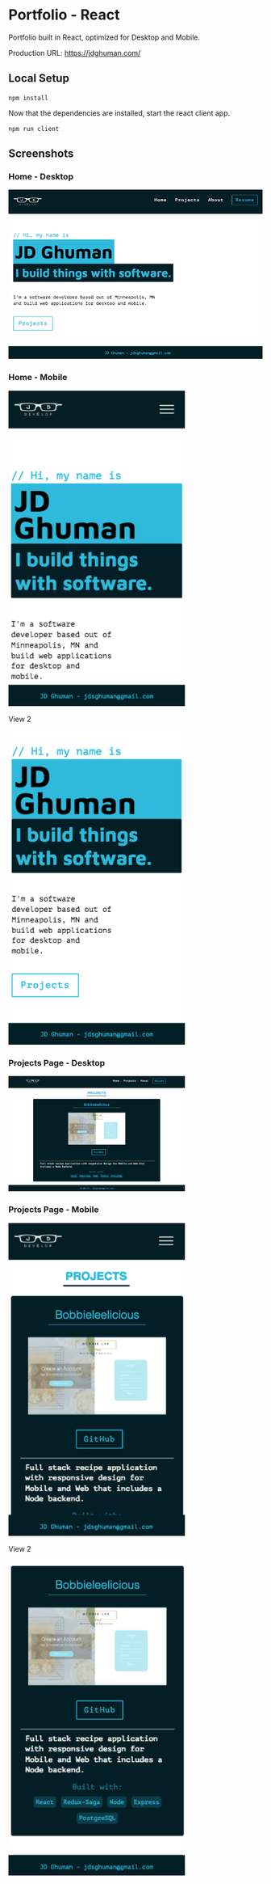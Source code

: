 # Portfolio - React 
Portfolio built in React, optimized for Desktop and Mobile.

Production URL:
https://jdghuman.com/

## Local Setup

```
npm install 
```
Now that the dependencies are installed, start the react client app.

```
npm run client
```

## Screenshots

### Home - Desktop
<img src="public/images/home_desktop.png" width="700" />

### Home - Mobile
<img src="public/images/home_mobile.png" width="350" />

View 2

<img src="public/images/home_mobile_2.png" width="350" />

### Projects Page - Desktop
<img src="public/images/projects_desktop.png" width="350" />

### Projects Page - Mobile
<img src="public/images/projects_mobile.png" width="350" />

View 2

<img src="public/images/projects_mobile_2.png" width="350" />



